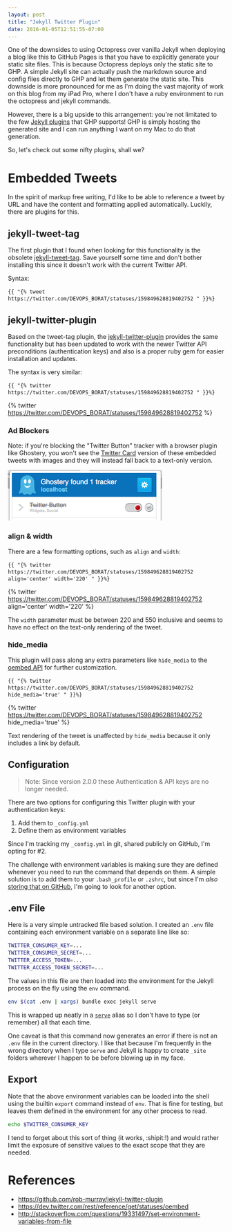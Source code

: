 ```yaml
---
layout: post
title: "Jekyll Twitter Plugin"
date: 2016-01-05T12:51:55-07:00
---
```


One of the downsides to using Octopress over vanilla Jekyll when deploying a blog like this to GitHub Pages is that you have to explicitly generate your static site files. This is because Octopress deploys only the static site to GHP. A simple Jekyll site can actually push the markdown source and config files directly to GHP and let them generate the static site. This downside is more pronounced for me as I'm doing the vast majority of work on this blog from my iPad Pro, where I don't have a ruby environment to run the octopress and jekyll commands.

However, there is a big upside to this arrangement: you're not limitated to the few [Jekyll plugins](https://help.github.com/articles/using-jekyll-plugins-with-github-pages/) that GHP supports! GHP is simply hosting the generated site and I can run anything I want on my Mac to do that generation.

So, let's check out some nifty plugins, shall we?

# Embedded Tweets

In the spirit of markup free writing, I'd like to be able to reference a tweet by URL and have the content and formatting applied automatically. Luckily, there are plugins for this.

## jekyll-tweet-tag

The first plugin that I found when looking for this functionality is the obsolete [jekyll-tweet-tag](https://github.com/scottwb/jekyll-tweet-tag). Save yourself some time and don't bother installing this since it doesn't work with the current Twitter API.

Syntax:

<!-- https://stackoverflow.com/a/5866429/39207 -->
```liquid
{{ "{% tweet https://twitter.com/DEVOPS_BORAT/statuses/159849628819402752 " }}%}
```

## jekyll-twitter-plugin

Based on the tweet-tag plugin, the [jekyll-twitter-plugin](https://github.com/rob-murray/jekyll-twitter-plugin) provides the same functionality but has been updated to work with the newer Twitter API preconditions (authentication keys) and also is a proper ruby gem for easier installation and updates.

The syntax is very similar:

```liquid
{{ "{% twitter https://twitter.com/DEVOPS_BORAT/statuses/159849628819402752 " }}%}
```

{% twitter https://twitter.com/DEVOPS_BORAT/statuses/159849628819402752 %}


### Ad Blockers

Note: if you're blocking the "Twitter Button" tracker with a browser plugin like Ghostery, you won't see the [Twitter Card](https://developer.twitter.com/en/docs/twitter-for-websites/cards/guides/getting-started) version of these embedded tweets with images and they will instead fall back to a text-only version.

![Ghostery Safari plugin showing Twitter tracker blocked](/images/ghostery-twitter-button.png)


### align & width

There are a few formatting options, such as `align` and `width`:

```liquid
{{ "{% twitter https://twitter.com/DEVOPS_BORAT/statuses/159849628819402752 align='center' width='220' " }}%}
```

{% twitter https://twitter.com/DEVOPS_BORAT/statuses/159849628819402752 align='center' width='220' %}

The `width` parameter must be between 220 and 550 inclusive and seems to have no effect on the text-only rendering of the tweet.


### hide_media

This plugin will pass along any extra parameters like `hide_media` to the [oembed API](https://dev.twitter.com/rest/reference/get/statuses/oembed) for further customization.

```liquid
{{ "{% twitter https://twitter.com/DEVOPS_BORAT/statuses/159849628819402752 hide_media='true' " }}%}
```

{% twitter https://twitter.com/DEVOPS_BORAT/statuses/159849628819402752 hide_media='true' %}

Text rendering of the tweet is unaffected by `hide_media` because it only includes a link by default.

## Configuration

> Note: Since version 2.0.0 these Authentication & API keys are no longer needed.

There are two options for configuring this Twitter plugin with your authentication keys:

1. Add them to `_config.yml`
2. Define them as environment variables

Since I'm tracking my `_config.yml` in git, shared publicly on GitHub, I'm opting for #2.

The challenge with environment variables is making sure they are defined whenever you need to run the command that depends on them. A simple solution is to add them to your `.bash_profile` or `.zshrc`, but since I'm _also_ [storing that on GitHub](https://github.com/phatblat/dotfiles/blob/main/.zshrc), I'm going to look for another option.

## .env File

Here is a very simple untracked file based solution. I created an `.env` file containing each environment variable on a separate line like so:

```bash
TWITTER_CONSUMER_KEY=...
TWITTER_CONSUMER_SECRET=...
TWITTER_ACCESS_TOKEN=...
TWITTER_ACCESS_TOKEN_SECRET=...
```

The values in this file are then loaded into the environment for the Jekyll process on the fly using the `env` command.

```bash
env $(cat .env | xargs) bundle exec jekyll serve
```

This is wrapped up neatly in a [`serve`](https://github.com/phatblat/dotfiles/blob/main/.config/fish/functions/serve.fish#L10) alias so I don't have to type (or remember) all that each time.

One caveat is that this command now generates an error if there is not an `.env` file in the current directory. I like that because I'm frequently in the wrong directory when I type `serve` and Jekyll is happy to create `_site` folders wherever I happen to be before blowing up in my face.

## Export

Note that the above environment variables can be loaded into the shell using the builtin `export` command instead of `env`. That is fine for testing, but leaves them defined in the environment for any other process to read.

```bash
echo $TWITTER_CONSUMER_KEY
```

I tend to forget about this sort of thing (it works, :shipit:!) and would rather limit the exposure of sensitive values to the exact scope that they are needed.

# References

- <https://github.com/rob-murray/jekyll-twitter-plugin>
- <https://dev.twitter.com/rest/reference/get/statuses/oembed>
- <http://stackoverflow.com/questions/19331497/set-environment-variables-from-file>

